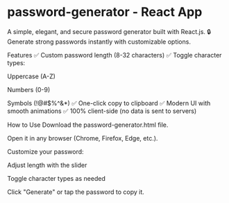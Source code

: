 # password-generator - React App
A simple, elegant, and secure password generator built with React.js.
🔒 Generate strong passwords instantly with customizable options.

Features
✅ Custom password length (8-32 characters)
✅ Toggle character types:

Uppercase (A-Z)

Numbers (0-9)

Symbols (!@#$%^&*)
✅ One-click copy to clipboard
✅ Modern UI with smooth animations
✅ 100% client-side (no data is sent to servers)

How to Use
Download the password-generator.html file.

Open it in any browser (Chrome, Firefox, Edge, etc.).

Customize your password:

Adjust length with the slider

Toggle character types as needed

Click "Generate" or tap the password to copy it.
